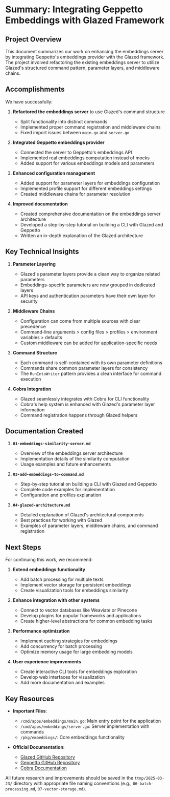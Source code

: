 # Summary: Integrating Geppetto Embeddings with Glazed Framework

## Project Overview

This document summarizes our work on enhancing the embeddings server by integrating Geppetto's embeddings provider with the Glazed framework. The project involved refactoring the existing embeddings server to utilize Glazed's structured command pattern, parameter layers, and middleware chains.

## Accomplishments

We have successfully:

1. **Refactored the embeddings server** to use Glazed's command structure
   - Split functionality into distinct commands
   - Implemented proper command registration and middleware chains
   - Fixed import issues between `main.go` and `server.go`

2. **Integrated Geppetto embeddings provider**
   - Connected the server to Geppetto's embeddings API
   - Implemented real embeddings computation instead of mocks
   - Added support for various embeddings models and parameters

3. **Enhanced configuration management**
   - Added support for parameter layers for embeddings configuration
   - Implemented profile support for different embeddings settings
   - Created middleware chains for parameter resolution

4. **Improved documentation**
   - Created comprehensive documentation on the embeddings server architecture
   - Developed a step-by-step tutorial on building a CLI with Glazed and Geppetto
   - Written an in-depth explanation of the Glazed architecture

## Key Technical Insights

1. **Parameter Layering**
   - Glazed's parameter layers provide a clean way to organize related parameters
   - Embeddings-specific parameters are now grouped in dedicated layers
   - API keys and authentication parameters have their own layer for security

2. **Middleware Chains**
   - Configuration can come from multiple sources with clear precedence
   - Command-line arguments > config files > profiles > environment variables > defaults
   - Custom middleware can be added for application-specific needs

3. **Command Structure**
   - Each command is self-contained with its own parameter definitions
   - Commands share common parameter layers for consistency
   - The `RunIntoWriter` pattern provides a clean interface for command execution

4. **Cobra Integration**
   - Glazed seamlessly integrates with Cobra for CLI functionality
   - Cobra's help system is enhanced with Glazed's parameter layer information
   - Command registration happens through Glazed helpers

## Documentation Created

1. **`01-embeddings-similarity-server.md`**
   - Overview of the embeddings server architecture
   - Implementation details of the similarity computation
   - Usage examples and future enhancements

2. **`03-add-embeddings-to-command.md`**
   - Step-by-step tutorial on building a CLI with Glazed and Geppetto
   - Complete code examples for implementation
   - Configuration and profiles explanation

3. **`04-glazed-architecture.md`**
   - Detailed explanation of Glazed's architectural components
   - Best practices for working with Glazed
   - Examples of parameter layers, middleware chains, and command registration

## Next Steps

For continuing this work, we recommend:

1. **Extend embeddings functionality**
   - Add batch processing for multiple texts
   - Implement vector storage for persistent embeddings
   - Create visualization tools for embeddings similarity

2. **Enhance integration with other systems**
   - Connect to vector databases like Weaviate or Pinecone
   - Develop plugins for popular frameworks and applications
   - Create higher-level abstractions for common embedding tasks

3. **Performance optimization**
   - Implement caching strategies for embeddings
   - Add concurrency for batch processing
   - Optimize memory usage for large embedding models

4. **User experience improvements**
   - Create interactive CLI tools for embeddings exploration
   - Develop web interfaces for visualization
   - Add more documentation and examples

## Key Resources

- **Important Files**:
  - `/cmd/apps/embeddings/main.go`: Main entry point for the application
  - `/cmd/apps/embeddings/server.go`: Server implementation with commands
  - `/pkg/embeddings/`: Core embeddings functionality

- **Official Documentation**:
  - [Glazed GitHub Repository](https://github.com/go-go-golems/glazed)
  - [Geppetto GitHub Repository](https://github.com/go-go-golems/geppetto)
  - [Cobra Documentation](https://github.com/spf13/cobra)

All future research and improvements should be saved in the `ttmp/2025-03-23/` directory with appropriate file naming conventions (e.g., `06-batch-processing.md`, `07-vector-storage.md`). 
